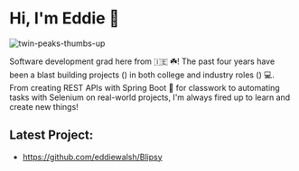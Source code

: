 # Hi, I'm Eddie 🖖
![twin-peaks-thumbs-up](https://github.com/eddiewalsh/eddiewalsh/assets/170438459/a7f19ec9-9b53-4f8d-9fbb-8d2fc9ccefca)

Software development grad here from 🇮🇪 ☘️! The past four years have been a blast building projects () in both college and 
industry roles () 💻. 
From creating REST APIs with Spring Boot 🌿 for classwork to automating tasks with Selenium on real-world projects, I'm always fired up to learn and create new things! 


## Latest Project:
  * https://github.com/eddiewalsh/Blipsy


